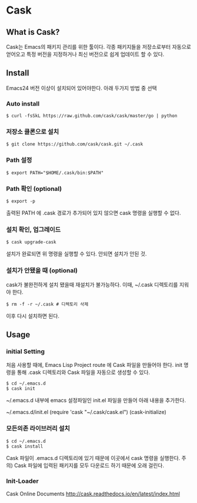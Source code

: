 
# Cask 

## What is Cask?

Cask는 Emacs의 패키지 관리를 위한 툴이다.
각종 패키지들을 저장소로부터 자동으로 얻어오고 특정 버전을 지정하거나 최신 버전으로 쉽게 업데이트 할 수 있다.

## Install 

Emacs24  버전 이상이  설치되어 있어야한다.
아래 두가지 방법 중 선택

### Auto install

	$ curl -fsSkL https://raw.github.com/cask/cask/master/go | python

### 저장소 클론으로 설치

	$ git clone https://github.com/cask/cask.git ~/.cask

### Path 설정

	$ export PATH="$HOME/.cask/bin:$PATH"

### Path 확인 (optional)

	$ export -p 
 출력된 PATH 에 .cask  경로가 추가되어 있지 않으면 cask 명령을 실행할 수 없다.

### 설치 확인, 업그레이드

	$ cask upgrade-cask

설치가 완료되면 위 명령을 실행할 수 있다. 안되면 설치가 안된 것.

### 설치가 안됐을 때 (optional)

cask가 불완전하게 설치 됐을때 재설치가 불가능하다.  이때, ~/.cask  디렉토리를 지워야 한다.

	$ rm -f -r ~/.cask # 디렉토리 삭제

 이후 다시 설치하면 된다.


## Usage

### initial Setting

 처음 사용할 때에, Emacs Lisp Project route 에 Cask 파일을 만들어야 한다.
init 명령을 통해 .cask  디렉토리와 Cask 파일을 자동으로 생성할 수 있다.

	$ cd ~/.emacs.d
	$ cask init

~/.emacs.d  내부에 emacs 설정파일인 init.el 파일을 만들어 아래 내용을 추가한다.

~/.emacs.d/init.el
	(require 'cask "~/.cask/cask.el")
		(cask-initialize)

### 모든의존 라이브러리 설치

	$ cd ~/.emacs.d
	$ cask install

Cask 파일이 .emacs.d 디렉토리에 있기 때문에 이곳에서 cask 명령을 실행한다.
주의) Cask 파일에 입력된 패키지를 모두 다운로드 하기 때문에 오래 걸린다.

### Init-Loader






Cask Online Documents
http://cask.readthedocs.io/en/latest/index.html
